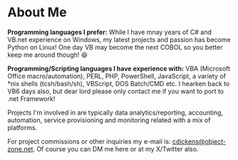 # About Me

**Programming languages I prefer:** While I have mnay years of C# and VB.net experience on Windows, my latest projects and passion has become Python on Linux!  One day VB may become the next COBOL so you better keep me around though!  😆

**Programming/Scripting languages I have experience with:** VBA (Microsoft Office macro/automation), PERL, PHP, PowerShell, JavaScript, a variety of *nix shells (tcsh/bash/sh), VBScript, DOS Batch/CMD etc.  I hearken back to VB6 days also, but dear lord please only contact me if you want to port to .net Framework!

Projects I'm involved in are typically data analytics/reporting, accounting, automation, service provisioning and monitoring related with a mix of platforms.

For project commissions or other inquiries my e-mail is: cdickens@object-zone.net. Of course you can DM me here or at my X/Twitter also.

